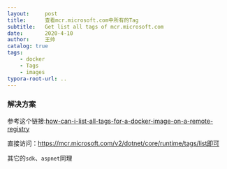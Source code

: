 ```yaml
---
layout:     post
title:      查看mcr.microsoft.com中所有的Tag
subtitle:   Get list all tags of mcr.microsoft.com
date:       2020-4-10
author:     王帅
catalog: true
tags:
    - docker
    - Tags
    - images
typora-root-url: ..
---
```


### 解决方案

参考这个链接:[how-can-i-list-all-tags-for-a-docker-image-on-a-remote-registry](https://stackoverflow.com/questions/28320134/how-can-i-list-all-tags-for-a-docker-image-on-a-remote-registry)

直接访问：https://mcr.microsoft.com/v2/dotnet/core/runtime/tags/list即可

其它的`sdk`、`aspnet`同理